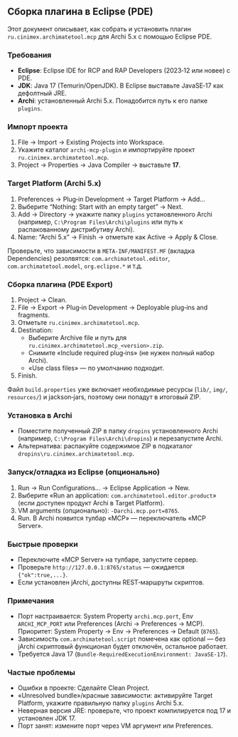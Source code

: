 ## Сборка плагина в Eclipse (PDE)

Этот документ описывает, как собрать и установить плагин `ru.cinimex.archimatetool.mcp` для Archi 5.x с помощью Eclipse PDE.

### Требования
- **Eclipse**: Eclipse IDE for RCP and RAP Developers (2023‑12 или новее) с PDE.
- **JDK**: Java 17 (Temurin/OpenJDK). В Eclipse выставьте JavaSE‑17 как дефолтный JRE.
- **Archi**: установленный Archi 5.x. Понадобится путь к его папке `plugins`.

### Импорт проекта
1. File → Import → Existing Projects into Workspace.
2. Укажите каталог `archi-mcp-plugin` и импортируйте проект `ru.cinimex.archimatetool.mcp`.
3. Project → Properties → Java Compiler → выставьте **17**.

### Target Platform (Archi 5.x)
1. Preferences → Plug‑in Development → Target Platform → Add…
2. Выберите “Nothing: Start with an empty target” → Next.
3. Add → Directory → укажите папку `plugins` установленного Archi (например, `C:\Program Files\Archi\plugins` или путь к распакованному дистрибутиву Archi).
4. Name: “Archi 5.x” → Finish → отметьте как Active → Apply & Close.

Проверьте, что зависимости в `META-INF/MANIFEST.MF` (вкладка Dependencies) резолвятся: `com.archimatetool.editor`, `com.archimatetool.model`, `org.eclipse.*` и т.д.

### Сборка плагина (PDE Export)
1. Project → Clean.
2. File → Export → Plug‑in Development → Deployable plug‑ins and fragments.
3. Отметьте `ru.cinimex.archimatetool.mcp`.
4. Destination:
   - Выберите Archive file и путь для `ru.cinimex.archimatetool.mcp_<version>.zip`.
   - Снимите «Include required plug‑ins» (не нужен полный набор Archi).
   - «Use class files» — по умолчанию подходит.
5. Finish.

Файл `build.properties` уже включает необходимые ресурсы (`lib/`, `img/`, `resources/`) и jackson‑jars, поэтому они попадут в итоговый ZIP.

### Установка в Archi
- Поместите полученный ZIP в папку `dropins` установленного Archi (например, `C:\Program Files\Archi\dropins`) и перезапустите Archi.
- Альтернатива: распакуйте содержимое ZIP в подкаталог `dropins\ru.cinimex.archimatetool.mcp`.

### Запуск/отладка из Eclipse (опционально)
1. Run → Run Configurations… → Eclipse Application → New.
2. Выберите «Run an application: `com.archimatetool.editor.product`» (если доступен продукт Archi в Target Platform).
3. VM arguments (опционально): `-Darchi.mcp.port=8765`.
4. Run. В Archi появится тулбар «MCP» — переключатель «MCP Server».

### Быстрые проверки
- Переключите «MCP Server» на тулбаре, запустите сервер.
- Проверьте `http://127.0.0.1:8765/status` — ожидается `{"ok":true,...}`.
- Если установлен jArchi, доступны REST‑маршруты скриптов.

### Примечания
- Порт настраивается: System Property `archi.mcp.port`, Env `ARCHI_MCP_PORT` или Preferences (Archi → Preferences → MCP). Приоритет: System Property → Env → Preferences → Default (`8765`).
- Зависимость `com.archimatetool.script` помечена как optional — без jArchi скриптовый функционал будет отключён, остальное работает.
- Требуется Java 17 (`Bundle-RequiredExecutionEnvironment: JavaSE-17`).

### Частые проблемы
- Ошибки в проекте: Сделайте Clean Project. 
- «Unresolved bundle»/красные зависимости: активируйте Target Platform, укажите правильную папку `plugins` Archi 5.x.
- Неверная версия JRE: проверьте, что проект компилируется под 17 и установлен JDK 17.
- Порт занят: измените порт через VM аргумент или Preferences.


